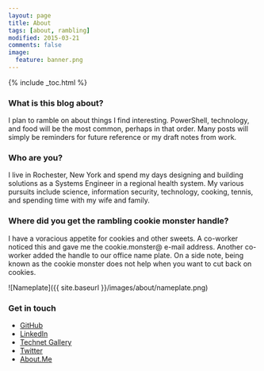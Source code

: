 ```yaml
---
layout: page
title: About
tags: [about, rambling]
modified: 2015-03-21
comments: false
image:
  feature: banner.png
---
```

{% include _toc.html %}

### What is this blog about?

 I plan to ramble on about things I find interesting.  PowerShell, technology, and food will be the most common, perhaps in that order.  Many posts will simply be reminders for future reference or my draft notes from work.

### Who are you?

I live in Rochester, New York and spend my days designing and building solutions as a Systems Engineer in a regional health system.  My various pursuits include science, information security, technology, cooking, tennis, and spending time with my wife and family.

### Where did you get the rambling cookie monster handle?

I have a voracious appetite for cookies and other sweets.  A co-worker noticed this and gave me the cookie.monster@ e-mail address.  Another co-worker added the handle to our office name plate.  On a side note, being known as the cookie monster does not help when you want to cut back on cookies.

![Nameplate]({{ site.baseurl }}/images/about/nameplate.png)

### Get in touch

* [GitHub](https://github.com/RamblingCookieMonster)
* [LinkedIn](https://www.linkedin.com/in/wframe)
* [Technet Gallery](https://gallery.technet.microsoft.com/site/search?f%5B0%5D.Type=User&f%5B0%5D.Value=Cookie.Monster)
* [Twitter](https://twitter.com/psCookieMonster)
* [About.Me](https://about.me/ramblingcookiemonster)
